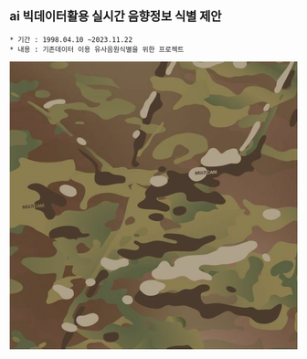 ## ai 빅데이터활용 실시간 음향정보 식별 제안
    * 기간 : 1998.04.10 ~2023.11.22  
    * 내용 : 기존데이터 이용 유사음원식별을 위한 프로젝트

  <img src="multicam.jpeg">

